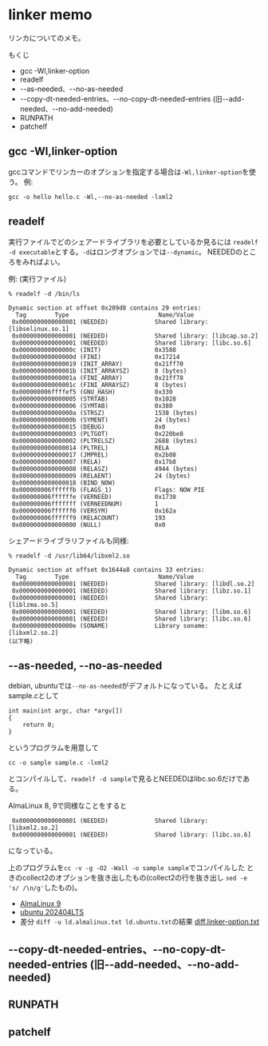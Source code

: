 # linker memo

リンカについてのメモ。

もくじ

- gcc -Wl,linker-option
- readelf
- --as-needed、--no-as-needed
- --copy-dt-needed-entries、--no-copy-dt-needed-entries (旧--add-needed、--no-add-needed)
- RUNPATH
- patchelf

## gcc -Wl,linker-option

gccコマンドでリンカーのオプションを指定する場合は``-Wl,linker-option``を使う。
例:

```
gcc -o hello hello.c -Wl,--no-as-needed -lxml2
```

## readelf

実行ファイルでどのシェアードライブラリを必要としているか見るには
``readelf -d executable``とする。``-d``はロングオプションでは``--dynamic``。
NEEDEDのところをみればよい。

例: (実行ファイル)
```
% readelf -d /bin/ls

Dynamic section at offset 0x209d8 contains 29 entries:
  Tag        Type                         Name/Value
 0x0000000000000001 (NEEDED)             Shared library: [libselinux.so.1]
 0x0000000000000001 (NEEDED)             Shared library: [libcap.so.2]
 0x0000000000000001 (NEEDED)             Shared library: [libc.so.6]
 0x000000000000000c (INIT)               0x3588
 0x000000000000000d (FINI)               0x17214
 0x0000000000000019 (INIT_ARRAY)         0x21ff70
 0x000000000000001b (INIT_ARRAYSZ)       8 (bytes)
 0x000000000000001a (FINI_ARRAY)         0x21ff78
 0x000000000000001c (FINI_ARRAYSZ)       8 (bytes)
 0x000000006ffffef5 (GNU_HASH)           0x330
 0x0000000000000005 (STRTAB)             0x1028
 0x0000000000000006 (SYMTAB)             0x380
 0x000000000000000a (STRSZ)              1538 (bytes)
 0x000000000000000b (SYMENT)             24 (bytes)
 0x0000000000000015 (DEBUG)              0x0
 0x0000000000000003 (PLTGOT)             0x220be8
 0x0000000000000002 (PLTRELSZ)           2688 (bytes)
 0x0000000000000014 (PLTREL)             RELA
 0x0000000000000017 (JMPREL)             0x2b08
 0x0000000000000007 (RELA)               0x17b8
 0x0000000000000008 (RELASZ)             4944 (bytes)
 0x0000000000000009 (RELAENT)            24 (bytes)
 0x0000000000000018 (BIND_NOW)           
 0x000000006ffffffb (FLAGS_1)            Flags: NOW PIE
 0x000000006ffffffe (VERNEED)            0x1738
 0x000000006fffffff (VERNEEDNUM)         1
 0x000000006ffffff0 (VERSYM)             0x162a
 0x000000006ffffff9 (RELACOUNT)          193
 0x0000000000000000 (NULL)               0x0
```

シェアードライブラリファイルも同様:

```
% readelf -d /usr/lib64/libxml2.so

Dynamic section at offset 0x1644a8 contains 33 entries:
  Tag        Type                         Name/Value
 0x0000000000000001 (NEEDED)             Shared library: [libdl.so.2]
 0x0000000000000001 (NEEDED)             Shared library: [libz.so.1]
 0x0000000000000001 (NEEDED)             Shared library: [liblzma.so.5]
 0x0000000000000001 (NEEDED)             Shared library: [libm.so.6]
 0x0000000000000001 (NEEDED)             Shared library: [libc.so.6]
 0x000000000000000e (SONAME)             Library soname: [libxml2.so.2]
(以下略)
```

## --as-needed, --no-as-needed

debian, ubuntuでは``--no-as-needed``がデフォルトになっている。
たとえばsample.cとして
```
int main(int argc, char *argv[])
{
    return 0;
}
```
というプログラムを用意して

```
cc -o sample sample.c -lxml2
```
とコンパイルして、``readelf -d sample``で見るとNEEDEDはlibc.so.6だけである。

AlmaLinux 8, 9で同様なことをすると
```
 0x0000000000000001 (NEEDED)             Shared library: [libxml2.so.2]
 0x0000000000000001 (NEEDED)             Shared library: [libc.so.6]
```
になっている。

上のプログラムを``cc -v -g -O2 -Wall -o sample sample``でコンパイルした
ときのcollect2のオプションを抜き出したもの(collect2の行を抜き出し
``sed -e 's/ /\n/g'``したもの)。

- [AlmaLinux 9](ld.almalinux.txt)
- [ubuntu 202404LTS](ld.ubuntu.txt)
- 差分 ``diff -u ld.almalinux.txt ld.ubuntu.txt``の結果 [diff.linker-option.txt](diff.linker-option.txt)

## --copy-dt-needed-entries、--no-copy-dt-needed-entries (旧--add-needed、--no-add-needed)

## RUNPATH

## patchelf
